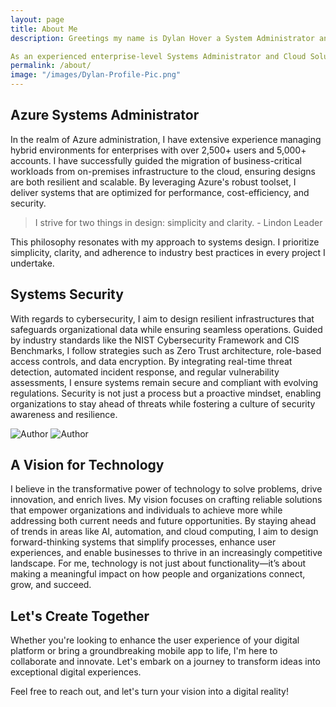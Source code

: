 ```yaml
---
layout: page
title: About Me
description: Greetings my name is Dylan Hover a System Administrator and cloud technology enthusiast. My interests include reading about emerging technologies, crafting scalable, resilient, and cost-effective infrastructure solutions, learning new skills that I can apply to my IT career, going camping with my family, and fly-fishing for beautiful trout and other fresh water species. I am passionate about helping people to overcome the challenges they face by leveraging technology to meet their business needs. 

As an experienced enterprise-level Systems Administrator and Cloud Solutions Architect, I have a deeply familiar with the intersection between business and technology. My passion lies in identifying the unique challenges organizations face and crafting innovative, scalable, and secure solutions that address these needs effectively. By bridging the gap between traditional IT and cloud technologies, I have designed systems that not only meet immediate requirements but also position organizations for future growth and innovation.
permalink: /about/
image: "/images/Dylan-Profile-Pic.png"
---
```


## Azure Systems Administrator

In the realm of Azure administration, I have extensive experience managing hybrid environments for enterprises with over 2,500+ users and 5,000+ accounts. I have successfully guided the migration of business-critical workloads from on-premises infrastructure to the cloud, ensuring designs are both resilient and scalable. By leveraging Azure's robust toolset, I deliver systems that are optimized for performance, cost-efficiency, and security.

> I strive for two things in design: simplicity and clarity. - Lindon Leader

This philosophy resonates with my approach to systems design. I prioritize simplicity, clarity, and adherence to industry best practices in every project I undertake.

## Systems Security

With regards to cybersecurity, I aim to design resilient infrastructures that safeguards organizational data while ensuring seamless operations. Guided by industry standards like the NIST Cybersecurity Framework and CIS Benchmarks, I follow strategies such as Zero Trust architecture, role-based access controls, and data encryption. By integrating real-time threat detection, automated incident response, and regular vulnerability assessments, I ensure systems remain secure and compliant with evolving regulations. Security is not just a process but a proactive mindset, enabling organizations to stay ahead of threats while fostering a culture of security awareness and resilience.

<div class="gallery-box">
  <div class="gallery">
    <img src="/images/Azure-Cloud.png" loading="lazy" alt="Author">
    <img src="/images/AWS-Cloud.png" loading="lazy" alt="Author">
  </div>
  <!-- <em>Photo by <a href="https://www.pexels.com/@david-garrison-1128051/" target="_blank">David Garrison</a> on <a href="https://www.pexels.com/" target="_blank">Pexels</a></em> -->
</div>

## A Vision for Technology

I believe in the transformative power of technology to solve problems, drive innovation, and enrich lives. My vision focuses on crafting reliable solutions that empower organizations and individuals to achieve more while addressing both current needs and future opportunities. By staying ahead of trends in areas like AI, automation, and cloud computing, I aim to design forward-thinking systems that simplify processes, enhance user experiences, and enable businesses to thrive in an increasingly competitive landscape. For me, technology is not just about functionality—it’s about making a meaningful impact on how people and organizations connect, grow, and succeed.

## Let's Create Together

Whether you're looking to enhance the user experience of your digital platform or bring a groundbreaking mobile app to life, I'm here to collaborate and innovate. Let's embark on a journey to transform ideas into exceptional digital experiences.

Feel free to reach out, and let's turn your vision into a digital reality!
